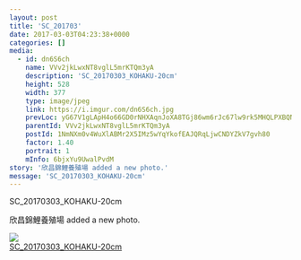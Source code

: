 ```yaml
---
layout: post
title: 'SC_201703' 
date: 2017-03-03T04:23:38+0000 
categories: [] 
media:
  - id: dn6S6ch
    name: VVv2jkLwxNT8vglL5mrKTQm3yA
    description: 'SC_20170303_KOHAKU-20cm'   
    height: 528
    width: 377
    type: image/jpeg
    link: https://i.imgur.com/dn6S6ch.jpg
    prevLoc: yG67V1gLApH4o66GD0rNHXAqnJoXA8TGj86wm6rJc67lw9rk5MHQLPXBQNQ3uz1lOK3QgvfMy0wv3G4Bi2kZYKVmAyuEvRBmorxqS3y3WEly8GsMrQADrLymcX033MPlzncWAP2YLYzRfxJ6q38BB5SQJ37BYqy0HL16EVA2VZuxmoYQPG5zFGpN334KkkFWRRYrE7wKCnzWoAPJEGsGxjW5RLJlS4gngjn3olfmJrZkzx5OsDGG6g
    parentId: VVv2jkLwxNT8vglL5mrKTQm3yA
    postId: 1NmNXm0v4WuXlABMr2X5IMz5wYqYkofEAJQRqLjwCNDYZkV7gvh80
    factor: 1.40
    portrait: 1
    mInfo: 6bjxYu9UwalPvdM
story: '欣昌錦鯉養殖場 added a new photo.'  
message: 'SC_20170303_KOHAKU-20cm'  
---
```


SC_20170303_KOHAKU-20cm
 
 
[//]: #story:
欣昌錦鯉養殖場 added a new photo.


[//]: #media:  
<a href="https://i.imgur.com/dn6S6ch.jpg"><img class="postImage" src="https://i.imgur.com/dn6S6chh.jpg" />  
SC_20170303_KOHAKU-20cm  
 </a>   
